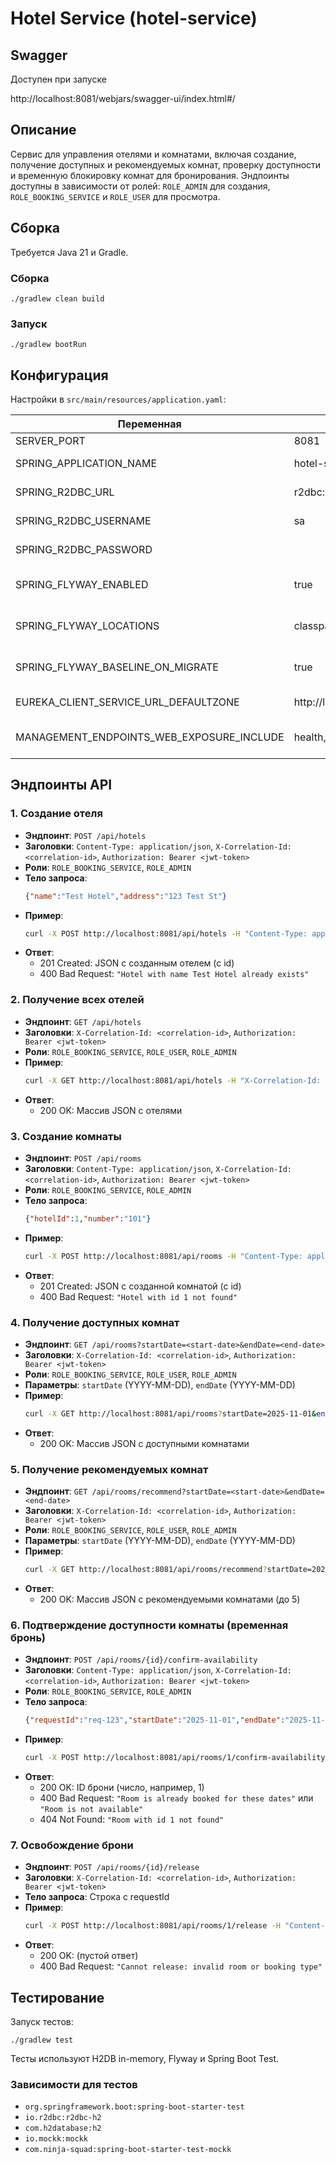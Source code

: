 # Hotel Service (hotel-service)

## Swagger

Доступен при запуске

http://localhost:8081/webjars/swagger-ui/index.html#/

## Описание

Сервис для управления отелями и комнатами, включая создание, получение доступных и рекомендуемых комнат, проверку доступности и временную блокировку комнат для бронирования. Эндпоинты доступны в зависимости от ролей: `ROLE_ADMIN` для создания, `ROLE_BOOKING_SERVICE` и `ROLE_USER` для просмотра.

## Сборка

Требуется Java 21 и Gradle.

### Сборка
```shell
./gradlew clean build
```

### Запуск
```shell
./gradlew bootRun
```

## Конфигурация

Настройки в `src/main/resources/application.yaml`:

| Переменная                  | Значение по умолчанию                                      | Описание                          |
|-----------------------------|------------------------------------------------------------|-----------------------------------|
| SERVER_PORT                 | 8081                                                       | Порт сервиса                      |
| SPRING_APPLICATION_NAME     | hotel-service                                              | Имя приложения                    |
| SPRING_R2DBC_URL            | r2dbc:h2:mem:///hoteldb;DB_CLOSE_DELAY=-1;DB_CLOSE_ON_EXIT=FALSE | URL базы данных H2                |
| SPRING_R2DBC_USERNAME       | sa                                                         | Пользователь базы данных          |
| SPRING_R2DBC_PASSWORD       |                                                            | Пароль базы данных                |
| SPRING_FLYWAY_ENABLED       | true                                                       | Включение Flyway миграций         |
| SPRING_FLYWAY_LOCATIONS     | classpath:db/migration                                     | Расположение миграционных скриптов |
| SPRING_FLYWAY_BASELINE_ON_MIGRATE | true                                                 | Базовая миграция при необходимости |
| EUREKA_CLIENT_SERVICE_URL_DEFAULTZONE | http://localhost:8761/eureka/                            | URL Eureka сервера                |
| MANAGEMENT_ENDPOINTS_WEB_EXPOSURE_INCLUDE | health,info,metrics,env,build,git                        | Экспонируемые эндпоинты Actuator  |

## Эндпоинты API

### 1. Создание отеля
- **Эндпоинт**: `POST /api/hotels`
- **Заголовки**: `Content-Type: application/json`, `X-Correlation-Id: <correlation-id>`, `Authorization: Bearer <jwt-token>`
- **Роли**: `ROLE_BOOKING_SERVICE`, `ROLE_ADMIN`
- **Тело запроса**:
  ```json
  {"name":"Test Hotel","address":"123 Test St"}
  ```
- **Пример**:
  ```bash
  curl -X POST http://localhost:8081/api/hotels -H "Content-Type: application/json" -H "X-Correlation-Id: test-123" -H "Authorization: Bearer <jwt-token>" -d '{"name":"Test Hotel","address":"123 Test St"}'
  ```
- **Ответ**:
  - 201 Created: JSON с созданным отелем (с id)
  - 400 Bad Request: `"Hotel with name Test Hotel already exists"`

### 2. Получение всех отелей
- **Эндпоинт**: `GET /api/hotels`
- **Заголовки**: `X-Correlation-Id: <correlation-id>`, `Authorization: Bearer <jwt-token>`
- **Роли**: `ROLE_BOOKING_SERVICE`, `ROLE_USER`, `ROLE_ADMIN`
- **Пример**:
  ```bash
  curl -X GET http://localhost:8081/api/hotels -H "X-Correlation-Id: test-123" -H "Authorization: Bearer <jwt-token>"
  ```
- **Ответ**:
  - 200 OK: Массив JSON с отелями

### 3. Создание комнаты
- **Эндпоинт**: `POST /api/rooms`
- **Заголовки**: `Content-Type: application/json`, `X-Correlation-Id: <correlation-id>`, `Authorization: Bearer <jwt-token>`
- **Роли**: `ROLE_BOOKING_SERVICE`, `ROLE_ADMIN`
- **Тело запроса**:
  ```json
  {"hotelId":1,"number":"101"}
  ```
- **Пример**:
  ```bash
  curl -X POST http://localhost:8081/api/rooms -H "Content-Type: application/json" -H "X-Correlation-Id: test-123" -H "Authorization: Bearer <jwt-token>" -d '{"hotelId":1,"number":"101"}'
  ```
- **Ответ**:
  - 201 Created: JSON с созданной комнатой (с id)
  - 400 Bad Request: `"Hotel with id 1 not found"`

### 4. Получение доступных комнат
- **Эндпоинт**: `GET /api/rooms?startDate=<start-date>&endDate=<end-date>`
- **Заголовки**: `X-Correlation-Id: <correlation-id>`, `Authorization: Bearer <jwt-token>`
- **Роли**: `ROLE_BOOKING_SERVICE`, `ROLE_USER`, `ROLE_ADMIN`
- **Параметры**: `startDate` (YYYY-MM-DD), `endDate` (YYYY-MM-DD)
- **Пример**:
  ```bash
  curl -X GET http://localhost:8081/api/rooms?startDate=2025-11-01&endDate=2025-11-03 -H "X-Correlation-Id: test-123" -H "Authorization: Bearer <jwt-token>"
  ```
- **Ответ**:
  - 200 OK: Массив JSON с доступными комнатами

### 5. Получение рекомендуемых комнат
- **Эндпоинт**: `GET /api/rooms/recommend?startDate=<start-date>&endDate=<end-date>`
- **Заголовки**: `X-Correlation-Id: <correlation-id>`, `Authorization: Bearer <jwt-token>`
- **Роли**: `ROLE_BOOKING_SERVICE`, `ROLE_USER`, `ROLE_ADMIN`
- **Параметры**: `startDate` (YYYY-MM-DD), `endDate` (YYYY-MM-DD)
- **Пример**:
  ```bash
  curl -X GET http://localhost:8081/api/rooms/recommend?startDate=2025-11-01&endDate=2025-11-03 -H "X-Correlation-Id: test-123" -H "Authorization: Bearer <jwt-token>"
  ```
- **Ответ**:
  - 200 OK: Массив JSON с рекомендуемыми комнатами (до 5)

### 6. Подтверждение доступности комнаты (временная бронь)
- **Эндпоинт**: `POST /api/rooms/{id}/confirm-availability`
- **Заголовки**: `Content-Type: application/json`, `X-Correlation-Id: <correlation-id>`, `Authorization: Bearer <jwt-token>`
- **Роли**: `ROLE_BOOKING_SERVICE`, `ROLE_ADMIN`
- **Тело запроса**:
  ```json
  {"requestId":"req-123","startDate":"2025-11-01","endDate":"2025-11-03"}
  ```
- **Пример**:
  ```bash
  curl -X POST http://localhost:8081/api/rooms/1/confirm-availability -H "Content-Type: application/json" -H "X-Correlation-Id: test-123" -H "Authorization: Bearer <jwt-token>" -d '{"requestId":"req-123","startDate":"2025-11-01","endDate":"2025-11-03"}'
  ```
- **Ответ**:
  - 200 OK: ID брони (число, например, 1)
  - 400 Bad Request: `"Room is already booked for these dates"` или `"Room is not available"`
  - 404 Not Found: `"Room with id 1 not found"`

### 7. Освобождение брони
- **Эндпоинт**: `POST /api/rooms/{id}/release`
- **Заголовки**: `X-Correlation-Id: <correlation-id>`, `Authorization: Bearer <jwt-token>`
- **Тело запроса**: Строка с requestId
- **Пример**:
  ```bash
  curl -X POST http://localhost:8081/api/rooms/1/release -H "Content-Type: application/json" -H "X-Correlation-Id: test-123" -H "Authorization: Bearer <jwt-token>" -d '"req-123"'
  ```
- **Ответ**:
  - 200 OK: (пустой ответ)
  - 400 Bad Request: `"Cannot release: invalid room or booking type"`

## Тестирование

Запуск тестов:
```shell
./gradlew test
```

Тесты используют H2DB in-memory, Flyway и Spring Boot Test.

### Зависимости для тестов
- `org.springframework.boot:spring-boot-starter-test`
- `io.r2dbc:r2dbc-h2`
- `com.h2database:h2`
- `io.mockk:mockk`
- `com.ninja-squad:spring-boot-starter-test-mockk`